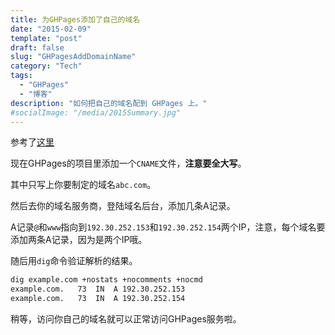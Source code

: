 ```yaml
---
title: 为GHPages添加了自己的域名
date: "2015-02-09"
template: "post"
draft: false
slug: "GHPagesAddDomainName"
category: "Tech"
tags:
  - "GHPages"
  - "博客"
description: "如何把自己的域名配到 GHPages 上。"
#socialImage: "/media/2015Summary.jpg"
---
```

参考了[这里](https://help.github.com/articles/tips-for-configuring-an-a-record-with-your-dns-provider/)

现在GHPages的项目里添加一个`CNAME`文件，**注意要全大写**。

其中只写上你要制定的域名`abc.com`。

然后去你的域名服务商，登陆域名后台，添加几条A记录。

A记录`@`和`www`指向到`192.30.252.153`和`192.30.252.154`两个IP，注意，每个域名要添加两条A记录，因为是两个IP哦。

随后用`dig`命令验证解析的结果。

```bash
dig example.com +nostats +nocomments +nocmd
example.com.   73  IN  A 192.30.252.153
example.com.   73  IN  A 192.30.252.154
```

稍等，访问你自己的域名就可以正常访问GHPages服务啦。
